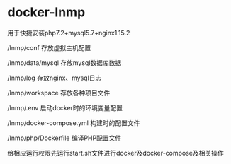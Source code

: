 # docker-lnmp
用于快捷安装php7.2+mysql5.7+nginx1.15.2


/lnmp/conf 存放虚拟主机配置

/lnmp/data/mysql 存放mysql数据库数据

/lnmp/log 存放nginx、mysql日志

/lnmp/workspace 存放各种项目文件

/lnmp/.env 启动docker时的环境变量配置

/lnmp/docker-compose.yml 构建时的配置文件

/lnmp/php/Dockerfile 编译PHP配置文件


给相应运行权限先运行start.sh文件进行docker及docker-compose及相关操作
